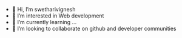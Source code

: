 - 👋 Hi, I’m swetharivignesh
- 👀 I’m interested in Web development
- 🌱 I’m currently learning ...
- 💞️ I’m looking to collaborate on github and developer communities


<!---
swetharivignesh/swetharivignesh is a ✨ special ✨ repository because its `README.md` (this file) appears on your GitHub profile.
You can click the Preview link to take a look at your changes.
--->
